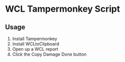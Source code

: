 # WCL Tampermonkey Script
## Usage
1. Install Tampermonkey
1. Install WCLtoClipboard
1. Open up a WCL report 
1. Click the Copy Damage Done button

